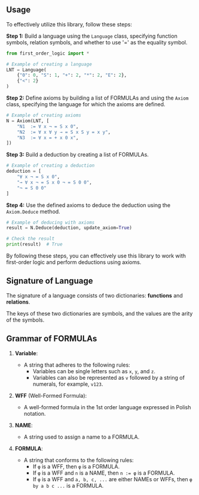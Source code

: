 ## Usage

To effectively utilize this library, follow these steps:

**Step 1:** Build a language using the `Language` class, specifying function symbols, relation symbols, and whether to use '=' as the equality symbol.

```python
from first_order_logic import *

# Example of creating a language
LNT = Language(
    {"0": 0, "S": 1, "+": 2, "*": 2, "E": 2},
    {"<": 2}
)
```

**Step 2:** Define axioms by building a list of FORMULAs and using the `Axiom` class, specifying the language for which the axioms are defined.

```python
# Example of creating axioms
N = Axiom(LNT, [
    "N1  := ∀ x ¬ = S x 0",
    "N2  := ∀ x ∀ y → = S x S y = x y",
    "N3  := ∀ x = + x 0 x",
])
```

**Step 3:** Build a deduction by creating a list of FORMULAs.

```python
# Example of creating a deduction
deduction = [
    "∀ x ¬ = S x 0",
    "→ ∀ x ¬ = S x 0 ¬ = S 0 0",
    "¬ = S 0 0"
]
```

**Step 4:** Use the defined axioms to deduce the deduction using the `Axiom.Deduce` method.

```python
# Example of deducing with axioms
result = N.Deduce(deduction, update_axiom=True)

# Check the result
print(result)  # True
```

By following these steps, you can effectively use this library to work with first-order logic and perform deductions using axioms.

## Signature of Language
The signature of a language consists of two dictionaries: **functions** and **relations**. 

The keys of these two dictionaries are symbols, and the values are the arity of the symbols.

## Grammar of FORMULAs

1. **Variable**:
   - A string that adheres to the following rules:
     * Variables can be single letters such as `x`, `y`, and `z`.
     * Variables can also be represented as `v` followed by a string of numerals, for example, `v123`.

2. **WFF** (Well-Formed Formula):
   - A well-formed formula in the 1st order language expressed in Polish notation.

3. **NAME**:
   - A string used to assign a name to a FORMULA.

4. **FORMULA**:
   - A string that conforms to the following rules:
     * If `φ` is a WFF, then `φ` is a FORMULA.
     * If `φ` is a WFF and `n` is a NAME, then `n := φ` is a FORMULA.
     * If `φ` is a WFF and `a, b, c, ...` are either NAMEs or WFFs, then `φ by a b c ...` is a FORMULA.
